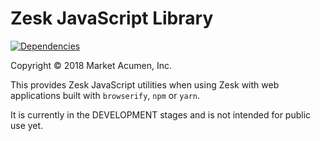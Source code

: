# Zesk JavaScript Library

[![Dependencies][dependencies-image]][dependencies-url]

Copyright &copy; 2018 Market Acumen, Inc.

This provides Zesk JavaScript utilities when using Zesk with web applications built with `browserify`, `npm` or `yarn`.

It is currently in the DEVELOPMENT stages and is not intended for public use yet.

[dependencies-image]: https://david-dm.org/zesk/zeskjs.svg
[dependencies-url]: https://david-dm.org/zesk/zeskjs
